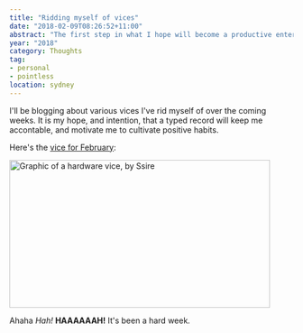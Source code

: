 ```yaml
---
title: "Ridding myself of vices"
date: "2018-02-09T08:26:52+11:00"
abstract: "The first step in what I hope will become a productive enterprise of self betterment."
year: "2018"
category: Thoughts
tag:
- personal
- pointless
location: sydney
---
```

I'll be blogging about various vices I've rid myself of over the coming weeks. It is my hope, and intention, that a typed record will keep me accontable, and motivate me to cultivate positive habits.

Here's the [vice for February]:

<p><img alt="Graphic of a hardware vice, by Ssire" style="width:462px; height:262px;" src="https://rubenerd.com/files/2018/vice.png" /></p>

Ahaha *Hah!* **HAAAAAAH!** It's been a hard week.

[vice for February]: https://en.wikipedia.org/wiki/File:Vajco.png

